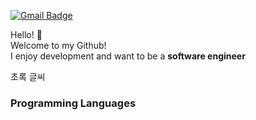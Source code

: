 [![Gmail Badge](https://img.shields.io/badge/Gmail-D14836?style=flat&logo=Gmail&logoColor=white)](mailto:chanhokim9848@gmail.com)

  
    
      
        
Hello! :wave:  
Welcome to my Github!  
I enjoy development and want to be a **software engineer**
    
      
        
<span style="color=FFFFFF">초록 글씨</span>          
           
### Programming Languages







